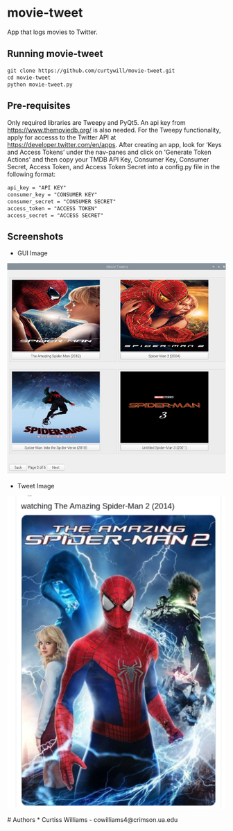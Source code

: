 # movie-tweet
App that logs movies to Twitter.
## Running movie-tweet
```
git clone https://github.com/curtywill/movie-tweet.git
cd movie-tweet
python movie-tweet.py
```
## Pre-requisites
Only required libraries are Tweepy and PyQt5. An api key from https://www.themoviedb.org/ is also needed.
For the Tweepy functionality, apply for accesss to the Twitter API at https://developer.twitter.com/en/apps. After creating an app, look for ‘Keys and Access 
Tokens’ under the nav-panes and click on 'Generate Token Actions' and then copy your TMDB API Key, Consumer Key, Consumer Secret, Access Token, and Access Token
Secret into a config.py file in the following format:
```
api_key = "API KEY"
consumer_key = "CONSUMER KEY"
consumer_secret = "CONSUMER SECRET"
access_token = "ACCESS TOKEN"
access_secret = "ACCESS SECRET"
```
## Screenshots
* GUI Image
<p align="center">
<img src="GUI_Image.jpg">
</p>

* Tweet Image
<p align="center">
<img src="Tweet_Image.jpg">

</p>
# Authors
* Curtiss Williams - cowilliams4@crimson.ua.edu
